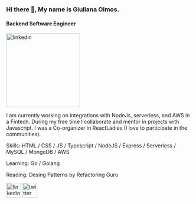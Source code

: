### Hi there 👋, My name is Giuliana Olmos.
#### Backend Software Engineer

<img src='https://i.ibb.co/wg316p3/pi89ei6-B-400x400.jpg' alt='linkedin' height='200' >

I am currently working on integrations with NodeJs, serverless, and AWS in a Fintech.
During my free time I collaborate and mentor in projects with Javascript. 
I was a Co-organizer in ReactLadies (I love to participate in the communities).

Skills: HTML / CSS / JS / Typescript / NodeJS / Express / Serverless / MySQL / MongoDB / AWS

Learning: Go / Golang

Reading: Desing Patterns by Refactoring Guru

[<img src='https://cdn.jsdelivr.net/npm/simple-icons@3.0.1/icons/linkedin.svg' alt='linkedin' height='40' >](https://www.linkedin.com/in/giulianaevangelinaolmos)  [<img src='https://cdn.jsdelivr.net/npm/simple-icons@3.0.1/icons/twitter.svg' alt='twitter' height='40'> ](https://twitter.com/GiulianaEOlmos)  

